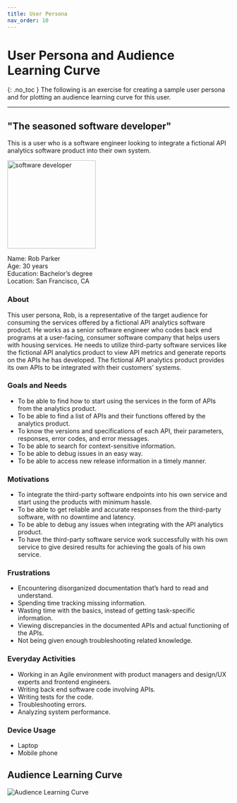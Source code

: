 ```yaml
---
title: User Persona
nav_order: 10
---
```


# User Persona and Audience Learning Curve
{: .no_toc }
The following is an exercise for creating a sample user persona and for plotting an audience learning curve for this user.

---------------------------------------------------

## "The seasoned software developer"

This is a user who is a software engineer looking to integrate a fictional API analytics software product into their own system.

<img src="../images/software-developer.jpg" alt="software developer" width="200"/>

Name: Rob Parker \
Age: 30 years \
Education: Bachelor’s degree \
Location: San Francisco, CA

### About
This user persona, Rob, is a representative of the target audience for consuming the services offered by a fictional API analytics software product. He works as a senior software engineer who codes back end programs at a user-facing, consumer software company that helps users with housing services. He needs to utilize third-party software services like the fictional API analytics product to view API metrics and generate reports on the APIs he has developed. The fictional API analytics product provides its own APIs to be integrated with their customers’ systems.

### Goals and Needs
* To be able to find how to start using the services in the form of APIs from the analytics product.
* To be able to find a list of APIs and their functions offered by the analytics product.
* To know the versions and specifications of each API, their parameters, responses, error codes, and error messages.
* To be able to search for context-sensitive information.
* To be able to debug issues in an easy way.
* To be able to access new release information in a timely manner.

### Motivations
* To integrate the third-party software endpoints into his own service and start using the products with minimum hassle.
* To be able to get reliable and accurate responses from the third-party software, with no downtime and latency.
* To be able to debug any issues when integrating with the API analytics product.
* To have the third-party software service work successfully with his own service to give desired results for achieving the goals of his own service.

### Frustrations
* Encountering disorganized documentation that’s hard to read and understand.
* Spending time tracking missing information.
* Wasting time with the basics, instead of getting task-specific information.
* Viewing discrepancies in the documented APIs and actual functioning of the APIs.
* Not being given enough troubleshooting related knowledge.

### Everyday Activities
* Working in an Agile environment with product managers and design/UX experts and frontend engineers.
* Writing back end software code involving APIs.
* Writing tests for the code.
* Troubleshooting errors.
* Analyzing system performance.

### Device Usage
* Laptop
* Mobile phone

## Audience Learning Curve

![Audience Learning Curve](../images/audience-learning-curve.png)